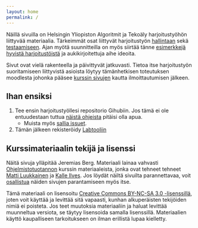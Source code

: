 ```yaml
---
layout: home
permalink: /
---
```


Näillä sivuilla on Helsingin Yliopiston Algoritmit ja Tekoäly harjoitustyöhön liittyvää materiaalia. Tärkeimmät osat liittyvät harjoitustyön [hallintaan](/projektinhallinta) sekä [testaamiseen](/testing). Ajan myötä suunnitteilla on myös siirtää tänne [esimerkkejä hyvistä harjoitustöistä](/esimerkkeja) ja aukikirjoitettuja aihe ideoita.

Sivut ovat vielä rakenteella ja päivittyvät jatkuvasti. 
Tietoa itse harjoitustyön suoritamiseen liittyvistä asioista löytyy tämänhetkisen toteutuksen moodlesta johonka pääsee [kurssin sivujen](https://studies.helsinki.fi/kurssit/opintojakso/otm-3d27dcc5-f7b5-4eec-b5db-53217aee3918/TKT20010) kautta ilmoittautumisen jälkeen.  

## Ihan ensiksi
1. Tee ensin harjoitustyöllesi repositorio Gihubiin. Jos tämä ei ole entuudestaan tuttua [näistä ohjeista](/git) pitäisi olla apua. 
    - Muista myös [sallia issuet](/git#issuiden-salliminen).
1. Tämän jälkeen rekisteröidy [Labtooliin](https://study.cs.helsinki.fi/labtool/)

## Kurssimateriaalin tekijä ja lisenssi

Näitä sivuja ylläpitää Jeremias Berg. Materiaali lainaa vahvasti [Ohjelmistotuotannon](https://ohjelmistotuotanto-hy.github.io/) kurssin materiaaleista,
jonka ovat tehneet tehneet <a href="https://github.com/mluukkai">Matti Luukkainen</a> ja <a href="https://github.com/Kaltsoon">Kalle Ilves</a>. 
Jos löydät näiltä sivuilta parannettavaa, voit <a href="/korjaus#typoja-materiaalissa">osallistua</a> näiden sivujen parantamiseen myös itse.

Tämä materiaali on lisensoitu <a rel="license" href="http://creativecommons.org/licenses/by-nc-sa/3.0/">Creative Commons BY-NC-SA 3.0 -lisenssillä</a>, joten voit käyttää ja levittää sitä vapaasti, kunhan alkuperäisten tekijöiden nimiä ei poisteta. Jos teet muutoksia materiaaliin ja haluat levittää muunneltua versiota, se täytyy lisensoida samalla lisenssillä. Materiaalien käyttö kaupalliseen tarkoitukseen on ilman erillistä lupaa kielletty.
